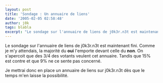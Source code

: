 ```yaml
---
layout: post
title: 'Sondage : Un annuaire de liens'
date: '2005-02-05 02:58:48'
author: j0k
tags: blabla
excerpt: "Le sondage sur l'annuaire de liens de j0k3r.n3t est maintenant fini.   Comme je m'y attendais, la majorité du **oui** l'emporte devant celle du **non**.   On s'apercoit que des 3/4 des votants veulent cet annuaire. Tandis que 15% est contre et que 9% ne ce sente pas concerné.  \n  \n )   \n  \nJe mettrai donc en place un annuaire de liens      …"
---
```


Le sondage sur l'annuaire de liens de j0k3r.n3t est maintenant fini.   Comme je m'y attendais, la majorité du **oui** l'emporte devant celle du **non**.   On s'apercoit que des 3/4 des votants veulent cet annuaire. Tandis que 15% est contre et que 9% ne ce sente pas concerné.


Je mettrai donc en place un annuaire de liens sur j0k3r.n3t dès que le temps m'en laisse la possibilité.
